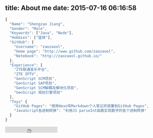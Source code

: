 title: About me
date: 2015-07-16 06:16:58
---

```javascript
{
  "Name": "Shengzao Jiang",
  "Gender": "Male",
  "Keywords": ["Java", "Node"],
  "Hobbies": ["篮球"],
  "GitHub": {
    "Username": "zaozaool",
    "Home page": "http://www.github.com/zaozaool",
    "Notebook": "http://zaozaool.github.io/"
  },
  "Experience": [
    "ZTE联通音乐平台",
    "ZTE IPTV",
    "GenScript SCM项目",
    "GenScript SAP项目",
    "GenScript SCM解耦及模块化项目",
    "GenScript 规则引擎项目"
  ],
  "Toys" {
    "GitHub Pages": "使用Hexo写Markdown个人笔记并部署到GitHub Pages",
    "JavaScript各进制转换": "利用JS parseInt函数实现数字的各个进制转换"
  }
}
```

<iframe src="https://ghbtns.com/github-btn.html?user=zaozaool&type=follow&count=true" frameborder="0" scrolling="0" width="170px" height="20px"></iframe>
